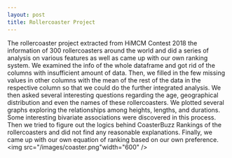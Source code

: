 ```yaml
---
layout: post
title: Rollercoaster Project
---
```




The rollercoaster project extracted from HiMCM Contest 2018 the information of 300 rollercoasters around the world and did a series of analysis on various features as well as came up with our own ranking system. We examined the info of the whole dataframe and got rid of the columns with insufficient amount of data. Then, we filled in the few missing values in other columns with the mean of the rest of the data in the respective column so that we could do the further integrated analysis. We then asked several interesting questions regarding the age, geographical distribution and even the names of these rollercoasters. We plotted several graphs exploring the relationships among heights, lengths, and durations. Some interesting bivariate associations were discovered in this process. Then we tried to figure out the logics behind CoasterBuzz Rankings of the rollercoasters and did not find any reasonable explanations. Finally, we came up with our own equation of ranking based on our own preference. 
<img src="/images/coaster.png"width="600" />



